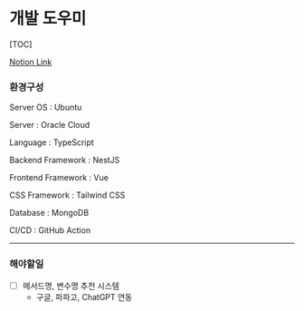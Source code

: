 # 개발 도우미

[TOC]

[Notion Link]()

### 환경구성

Server OS : Ubuntu

Server : Oracle Cloud

Language : TypeScript

Backend Framework : NestJS

Frontend Framework : Vue

CSS Framework : Tailwind CSS

Database : MongoDB

CI/CD : GitHub Action

---

### 해야할일

- [ ] 메서드명, 변수명 추천 시스템
  - 구글, 파파고, ChatGPT 연동
